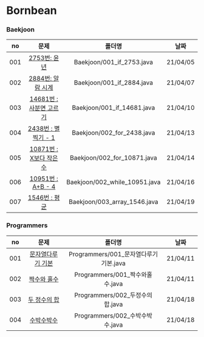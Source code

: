 # Bornbean

### Baekjoon

|no|문제|폴더명|날짜|
|:------:|:--------------------------------------------------------------------------------:|:---------------:|:----------:|
| 001 | [2753번: 윤년](https://www.acmicpc.net/problem/2753)                   | Baekjoon/001_if_2753.java | 21/04/05 |
| 002 | [2884번: 알람 시계](https://www.acmicpc.net/problem/2884)               | Baekjoon/001_if_2884.java | 21/04/07 |
| 003 | [14681번 : 사분면 고르기](https://www.acmicpc.net/problem/14681)        | Baekjoon/001_if_14681.java | 21/04/10 |
| 004 | [2438번 : 별 찍기 - 1](https://www.acmicpc.net/problem/2438)           | Baekjoon/002_for_2438.java | 21/04/13 |
| 005 | [10871번 : X보다 작은 수](https://www.acmicpc.net/problem/10871)           | Baekjoon/002_for_10871.java | 21/04/14 |
| 006 | [10951번 : A+B - 4](https://www.acmicpc.net/problem/10951)           | Baekjoon/002_while_10951.java | 21/04/16 |
| 007 | [1546번 : 평균](https://www.acmicpc.net/problem/1546)           | Baekjoon/003_array_1546.java | 21/04/19 |

### Programmers

|no|문제|폴더명|날짜|
|:------:|:--------------------------------------------------------------------------------:|:---------------:|:----------:|
| 001 | [문자열다루기 기본](https://programmers.co.kr/learn/courses/30/lessons/12918)   |  Programmers/001_문자열다루기기본.java   | 21/04/11 |
| 002 | [짝수와 홀수](https://programmers.co.kr/learn/courses/30/lessons/12937)         |  Programmers/001_짝수와홀수.java   | 21/04/11 |
| 003 | [두 정수의 합](https://programmers.co.kr/learn/courses/30/lessons/12912)   |  Programmers/002_두정수의합.java   | 21/04/18 |
| 004 | [수박수박수](https://programmers.co.kr/learn/courses/30/lessons/12922)         |  Programmers/002_수박수박수.java   | 21/04/18 |
